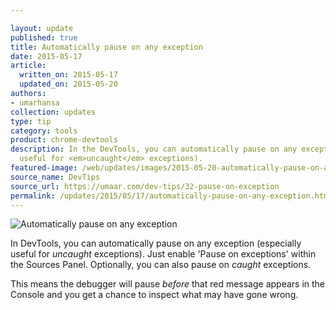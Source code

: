 ```yaml
---

layout: update
published: true
title: Automatically pause on any exception
date: 2015-05-17
article:
  written_on: 2015-05-17
  updated_on: 2015-05-20
authors:
- umarhansa
collection: updates
type: tip
category: tools
product: chrome-devtools
description: In the DevTools, you can automatically pause on any exception (especially
  useful for <em>uncaught</em> exceptions).
featured-image: /web/updates/images/2015-05-20-automatically-pause-on-any-exception/pause-on-exception.gif
source_name: DevTips
source_url: https://umaar.com/dev-tips/32-pause-on-exception
permalink: /updates/2015/05/17/automatically-pause-on-any-exception.html
---
```

<img src="/web/updates/images/2015-05-20-automatically-pause-on-any-exception/pause-on-exception.gif" alt="Automatically pause on any exception">

In DevTools, you can automatically pause on any exception (especially useful for <em>uncaught</em> exceptions). Just enable 'Pause on exceptions' within the Sources Panel. Optionally, you can also pause on <em>caught</em> exceptions.

This means the debugger will pause <em>before</em> that red message appears in the Console and you get a chance to inspect what may have gone wrong.